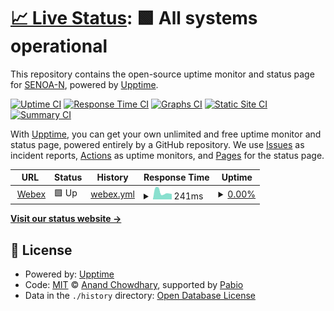 # [📈 Live Status](https://SENOA-N.github.io/mtn.webex): <!--live status--> **🟩 All systems operational**

This repository contains the open-source uptime monitor and status page for [SENOA-N](https://SENOA-N.github.io/mtn.webex), powered by [Upptime](https://github.com/upptime/upptime).

[![Uptime CI](https://github.com/SENOA-N/mtn.webex/workflows/Uptime%20CI/badge.svg)](https://github.com/SENOA-N/mtn.webex/actions?query=workflow%3A%22Uptime+CI%22)
[![Response Time CI](https://github.com/SENOA-N/mtn.webex/workflows/Response%20Time%20CI/badge.svg)](https://github.com/SENOA-N/mtn.webex/actions?query=workflow%3A%22Response+Time+CI%22)
[![Graphs CI](https://github.com/SENOA-N/mtn.webex/workflows/Graphs%20CI/badge.svg)](https://github.com/SENOA-N/mtn.webex/actions?query=workflow%3A%22Graphs+CI%22)
[![Static Site CI](https://github.com/SENOA-N/mtn.webex/workflows/Static%20Site%20CI/badge.svg)](https://github.com/SENOA-N/mtn.webex/actions?query=workflow%3A%22Static+Site+CI%22)
[![Summary CI](https://github.com/SENOA-N/mtn.webex/workflows/Summary%20CI/badge.svg)](https://github.com/SENOA-N/mtn.webex/actions?query=workflow%3A%22Summary+CI%22)

With [Upptime](https://upptime.js.org), you can get your own unlimited and free uptime monitor and status page, powered entirely by a GitHub repository. We use [Issues](https://github.com/SENOA-N/mtn.webex/issues) as incident reports, [Actions](https://github.com/SENOA-N/mtn.webex/actions) as uptime monitors, and [Pages](https://SENOA-N.github.io/mtn.webex) for the status page.

<!--start: status pages-->
<!-- This summary is generated by Upptime (https://github.com/upptime/upptime) -->
<!-- Do not edit this manually, your changes will be overwritten -->
<!-- prettier-ignore -->
| URL | Status | History | Response Time | Uptime |
| --- | ------ | ------- | ------------- | ------ |
| <img alt="" src="https://icons.duckduckgo.com/ip3/status.webex.com.ico" height="13"> [Webex](https://status.webex.com/status.json) | 🟩 Up | [webex.yml](https://github.com/SENOA-N/mtn.webex/commits/HEAD/history/webex.yml) | <details><summary><img alt="Response time graph" src="./graphs/webex/response-time-week.png" height="20"> 241ms</summary><br><a href="https://SENOA-N.github.io/mtn.webex/history/webex"><img alt="Response time 207" src="https://img.shields.io/endpoint?url=https%3A%2F%2Fraw.githubusercontent.com%2FSENOA-N%2Fmtn.webex%2FHEAD%2Fapi%2Fwebex%2Fresponse-time.json"></a><br><a href="https://SENOA-N.github.io/mtn.webex/history/webex"><img alt="24-hour response time 189" src="https://img.shields.io/endpoint?url=https%3A%2F%2Fraw.githubusercontent.com%2FSENOA-N%2Fmtn.webex%2FHEAD%2Fapi%2Fwebex%2Fresponse-time-day.json"></a><br><a href="https://SENOA-N.github.io/mtn.webex/history/webex"><img alt="7-day response time 241" src="https://img.shields.io/endpoint?url=https%3A%2F%2Fraw.githubusercontent.com%2FSENOA-N%2Fmtn.webex%2FHEAD%2Fapi%2Fwebex%2Fresponse-time-week.json"></a><br><a href="https://SENOA-N.github.io/mtn.webex/history/webex"><img alt="30-day response time 301" src="https://img.shields.io/endpoint?url=https%3A%2F%2Fraw.githubusercontent.com%2FSENOA-N%2Fmtn.webex%2FHEAD%2Fapi%2Fwebex%2Fresponse-time-month.json"></a><br><a href="https://SENOA-N.github.io/mtn.webex/history/webex"><img alt="1-year response time 207" src="https://img.shields.io/endpoint?url=https%3A%2F%2Fraw.githubusercontent.com%2FSENOA-N%2Fmtn.webex%2FHEAD%2Fapi%2Fwebex%2Fresponse-time-year.json"></a></details> | <details><summary><a href="https://SENOA-N.github.io/mtn.webex/history/webex">0.00%</a></summary><a href="https://SENOA-N.github.io/mtn.webex/history/webex"><img alt="All-time uptime 17.57%" src="https://img.shields.io/endpoint?url=https%3A%2F%2Fraw.githubusercontent.com%2FSENOA-N%2Fmtn.webex%2FHEAD%2Fapi%2Fwebex%2Fuptime.json"></a><br><a href="https://SENOA-N.github.io/mtn.webex/history/webex"><img alt="24-hour uptime 0.00%" src="https://img.shields.io/endpoint?url=https%3A%2F%2Fraw.githubusercontent.com%2FSENOA-N%2Fmtn.webex%2FHEAD%2Fapi%2Fwebex%2Fuptime-day.json"></a><br><a href="https://SENOA-N.github.io/mtn.webex/history/webex"><img alt="7-day uptime 0.00%" src="https://img.shields.io/endpoint?url=https%3A%2F%2Fraw.githubusercontent.com%2FSENOA-N%2Fmtn.webex%2FHEAD%2Fapi%2Fwebex%2Fuptime-week.json"></a><br><a href="https://SENOA-N.github.io/mtn.webex/history/webex"><img alt="30-day uptime 0.00%" src="https://img.shields.io/endpoint?url=https%3A%2F%2Fraw.githubusercontent.com%2FSENOA-N%2Fmtn.webex%2FHEAD%2Fapi%2Fwebex%2Fuptime-month.json"></a><br><a href="https://SENOA-N.github.io/mtn.webex/history/webex"><img alt="1-year uptime 17.57%" src="https://img.shields.io/endpoint?url=https%3A%2F%2Fraw.githubusercontent.com%2FSENOA-N%2Fmtn.webex%2FHEAD%2Fapi%2Fwebex%2Fuptime-year.json"></a></details>

<!--end: status pages-->

[**Visit our status website →**](https://SENOA-N.github.io/mtn.webex)

## 📄 License

- Powered by: [Upptime](https://github.com/upptime/upptime)
- Code: [MIT](./LICENSE) © [Anand Chowdhary](https://anandchowdhary.com), supported by [Pabio](https://pabio.com)
- Data in the `./history` directory: [Open Database License](https://opendatacommons.org/licenses/odbl/1-0/)
